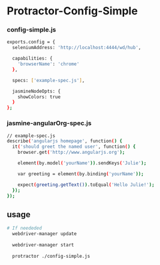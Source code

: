 # Protractor-Config-Simple

### config-simple.js
```bash
exports.config = {
  seleniumAddress: 'http://localhost:4444/wd/hub',

  capabilities: {
    'browserName': 'chrome'
  },

  specs: ['example-spec.js'],

  jasmineNodeOpts: {
    showColors: true
  }
};
```

### jasmine-angularOrg-spec.js
```bash
// example-spec.js
describe('angularjs homepage', function() {
  it('should greet the named user', function() {
    browser.get('http://www.angularjs.org');

    element(by.model('yourName')).sendKeys('Julie');

    var greeting = element(by.binding('yourName'));

    expect(greeting.getText()).toEqual('Hello Julie!');
  });
});
```

## usage
```bash
# If neededed
  webdriver-manager update 
  
  webdriver-manager start
  
  protractor ./config-simple.js
```
